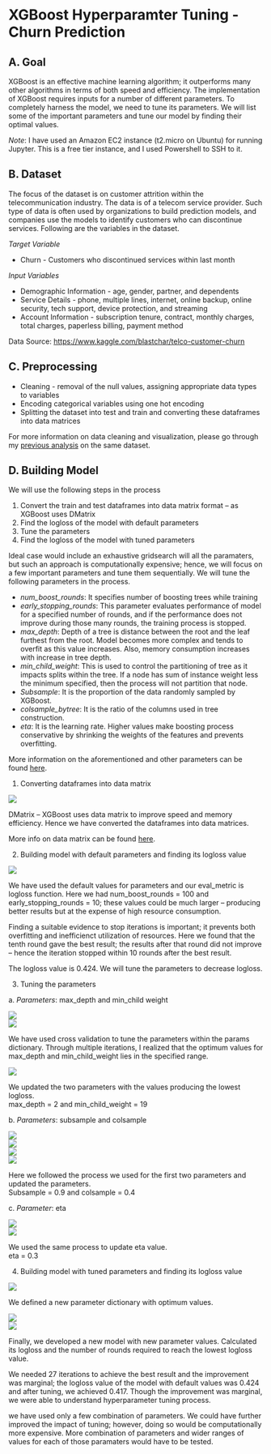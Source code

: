 # XGBoost Hyperparamter Tuning - Churn Prediction

## A. Goal
XGBoost is an effective machine learning algorithm; it outperforms many other algorithms in terms of both speed and efficiency. The implementation of XGBoost requires inputs for a number of different parameters. To completely harness the model, we need to tune its parameters. We will list some of the important parameters and tune our model by finding their optimal values. 

*Note*: I have used an Amazon EC2 instance (t2.micro on Ubuntu) for running Jupyter. This is a free tier instance, and I used Powershell to SSH to it.

## B. Dataset
The focus of the dataset is on customer attrition within the telecommunication industry. The data is of a telecom service provider. Such type of data is often used by organizations to build prediction models, and companies use the models to identify customers who can discontinue services. Following are the variables in the dataset.

*Target Variable*  
- Churn - Customers who discontinued services within last month

*Input Variables*  
- Demographic Information - age, gender, partner, and dependents  
- Service Details - phone, multiple lines, internet, online backup, online security, tech support, device protection, and streaming  
- Account Information - subscription tenure, contract, monthly charges, total charges, paperless billing, payment method  

Data Source: https://www.kaggle.com/blastchar/telco-customer-churn

## C. Preprocessing
- Cleaning - removal of the null values, assigning appropriate data types to variables  
- Encoding categorical variables using one hot encoding  
- Splitting the dataset into test and train and converting these dataframes into data matrices  

For more information on data cleaning and visualization, please go through my [previous analysis](https://github.com/Nickssingh/Churn-Prediction-Model-Telecommunication) on the same dataset.  

## D. Building Model

We will use the following steps in the process  
1.	Convert the train and test dataframes into data matrix format – as XGBoost uses DMatrix
2.	Find the logloss of the model with default parameters
3.	Tune the parameters
4.	Find the logloss of the model with tuned parameters  

Ideal case would include an exhaustive gridsearch will all the paramaters, but such an approach is computationally expensive; hence, we will focus on a few important parameters and tune them sequentially. We will tune the following parameters in the process.  
-	*num_boost_rounds*: It specifies number of boosting trees while training
-	*early_stopping_rounds*: This parameter evaluates performance of model for a specified number of rounds, and if the performance does not improve during those many rounds, the training process is stopped.
-	*max_depth*: Depth of a tree is distance between the root and the leaf furthest from the root. Model becomes more complex and tends to overfit as this value increases. Also, memory consumption increases with increase in tree depth.
-	*min_child_weight*: This is used to control the partitioning of tree as it impacts splits within the tree. If a node has sum of instance weight less the minimum specified, then the process will not partition that node. 
-	*Subsample*: It is the proportion of the data randomly sampled by XGBoost. 
-	*colsample_bytree*: It is the ratio of the columns used in tree construction. 
-	*eta*: It is the learning rate. Higher values make boosting process conservative by shrinking the weights of the features and prevents overfitting.

More information on the aforementioned and other parameters can be found [here](https://xgboost.readthedocs.io/en/latest/parameter.html).  

1. Converting dataframes into data matrix   

![](Hyperparameter_tuning_images/DMatrix.png)

DMatrix – XGBoost uses data matrix to improve speed and memory efficiency. Hence we have converted the dataframes into data matrices. 

More info on data matrix can be found [here](https://xgboost.readthedocs.io/en/latest/python/python_api.html).  

2. Building model with default parameters and finding its logloss value  

![](Hyperparameter_tuning_images/Model_default_params.png)  

We have used the default values for parameters and our eval_metric is logloss function. Here we had num_boost_rounds = 100 and early_stopping_rounds = 10; these values could be much larger – producing better results but at the expense of high resource consumption.  

Finding a suitable evidence to stop iterations is important; it prevents both overfitting and inefficienct utilization of resources. Here we found that the tenth round gave the best result; the results after that round did not improve – hence the iteration stopped within 10 rounds after the best result.  

The logloss value is 0.424. We will tune the parameters to decrease logloss.  

3. Tuning the parameters  

a. *Parameters*: max_depth and min_child weight  

![](Hyperparameter_tuning_images/max_depth_gridsearch.png)  
![](Hyperparameter_tuning_images/max_depth_output.png)  

We have used cross validation to tune the parameters within the params dictionary. Through multiple iterations, I realized that the optimum values for max_depth and min_child_weight lies in the specified range.  

![](Hyperparameter_tuning_images/max_depth_update.png)  

We updated the two parameters with the values producing the lowest logloss.  
max_depth = 2 and min_child_weight = 19  

b. *Parameters*: subsample and colsample  

![](Hyperparameter_tuning_images/subsample_gridsearch.png)  
![](Hyperparameter_tuning_images/subsample_output1.png)  
![](Hyperparameter_tuning_images/subsample_output2.png)  
![](Hyperparameter_tuning_images/subsample_update.png)  

Here we followed the process we used for the first two parameters and updated the parameters.  
Subsample = 0.9 and colsample = 0.4  

c. *Parameter*: eta

![](Hyperparameter_tuning_images/eta_gridsearch.png)  
![](Hyperparameter_tuning_images/eta_update.png)  

We used the same process to update eta value.  
eta = 0.3  

4.	Building model with tuned parameters and finding its logloss value  

![](Hyperparameter_tuning_images/new_params.png)  

We defined a new parameter dictionary with optimum values.  

![](Hyperparameter_tuning_images/new_model.png)  
![](Hyperparameter_tuning_images/new_model_output.png)  

Finally, we developed a new model with new parameter values. Calculated its logloss and the number of rounds required to reach the lowest logloss value.  

We needed 27 iterations to achieve the best result and the improvement was marginal; the logloss value of the model with default values was 0.424 and after tuning, we achieved 0.417. Though the improvement was marginal, we were able to understand hyperparameter tuning process.  

we have used only a few combination of parameters. We could have further improved the impact of tuning; however, doing so would be computationally more expensive. More combination of parameters and wider ranges of values for each of those paramaters would have to be tested.   
